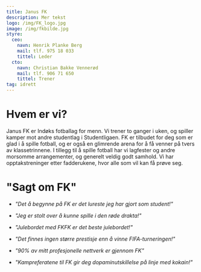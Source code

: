 ```yaml
---
title: Janus FK
description: Mer tekst
logo: /img/FK_logo.jpg
image: /img/fkbilde.jpg
styre:
  ceo:
    navn: Henrik Planke Berg
    mail: tlf. 975 18 033
    tittel: Leder
  cto:
    navn: Christian Bakke Vennerød
    mail: tlf. 906 71 650
    tittel: Trener
tag: idrett
---
```


# Hvem er vi?

Janus FK er Indøks fotballag for menn. Vi trener to ganger i uken, og spiller kamper mot andre studentlag i Studentligaen. FK er tilbudet for deg som er glad i å spille fotball, og er også en glimrende arena for å få venner på tvers av klassetrinnene. I tillegg til å spille fotball har vi lagfester og andre morsomme arrangementer, og generelt veldig godt samhold. Vi har opptakstreninger etter fadderukene, hvor alle som vil kan få prøve seg.

# "Sagt om FK"

- _"Det å begynne på FK er det lureste jeg har gjort som student!"_

- _"Jeg er stolt over å kunne spille i den røde drakta!"_

- _"Julebordet med FKFK er det beste julebordet!"_

- _"Det finnes ingen større prestisje enn å vinne FIFA-turneringen!"_

- _"90% av mitt profesjonelle nettverk er gjennom FK"_

- _"Kampreferatene til FK gir deg dopaminutskillelse på linje med kokain!"_
